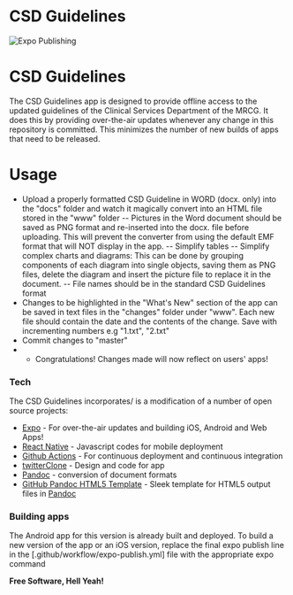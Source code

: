 # CSD Guidelines
![Expo Publishing](https://github.com/fatai2/CSDGuidelines2/workflows/Expo%20Publishing/badge.svg)
 
# CSD Guidelines

The CSD Guidelines app is designed to provide offline access to the updated guidelines of the Clinical Services Department of the MRCG. It does this by providing over-the-air updates whenever any change in this repository is committed. This minimizes the number of new builds of apps that need to be released.

# Usage

  - Upload a properly formatted CSD Guideline in WORD (docx. only) into the "docs" folder and watch it magically convert into an HTML file stored in the "www" folder
    -- Pictures in the Word document should be saved as PNG format and re-inserted into the docx. file before uploading. This will prevent the converter from using the default EMF format that will NOT display in the app.
    -- Simplify tables
    -- Simplify complex charts and diagrams: This can be done by grouping components of each diagram into single objects, saving them as PNG files, delete the diagram and insert the picture file to replace it in the document.
    -- File names should be in the standard CSD Guidelines format
  - Changes to be highlighted in the "What's New" section of the app can be saved in text files in the "changes" folder under "www". Each new file should contain the date and the contents of the change.  Save with incrementing numbers e.g "1.txt", "2.txt"
  - Commit changes to "master"
  - - Congratulations! Changes made will now reflect on users' apps!

### Tech

The CSD Guidelines incorporates/ is a modification of a number of open source projects:

* [Expo] - For over-the-air updates and building iOS, Android and Web Apps!
* [React Native] - Javascript codes for mobile deployment
* [Github Actions] - For continuous deployment and continuous integration
* [twitterClone] - Design and code for app
* [Pandoc] - conversion of document formats
* [GitHub Pandoc HTML5 Template] - Sleek template for HTML5 output files in [Pandoc]

### Building apps

The Android app for this version is already built and deployed. To build a new version of the app or an iOS version, replace the final expo publish line in the [.github/workflow/expo-publish.yml] file with the appropriate expo command 


**Free Software, Hell Yeah!**

[//]: # (These are reference links used in the body of this note and get stripped out when the markdown processor does its job. There is no need to format nicely because it shouldn't be seen. Thanks SO - http://stackoverflow.com/questions/4823468/store-comments-in-markdown-syntax)


   [twitterClone]: <https://github.com/Trancever/twitterClone>
   [pandoc]: <https://pandoc.org/index.html>
   [Expo]: <https://expo.io/>
   [React Native]: <https://reactnative.dev/>
   [Github Actions]: <https://github.com/actions>
   [GitHub Pandoc HTML5 Template]: <https://github.com/tajmone/pandoc-goodies/tree/master/templates/html5/github>
